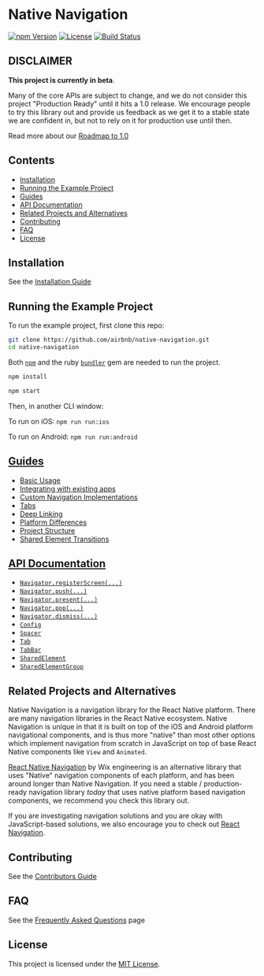 # Native Navigation

[![npm Version](https://img.shields.io/npm/v/native-navigation.svg)](https://www.npmjs.com/package/native-navigation) 
[![License](https://img.shields.io/npm/l/native-navigation.svg)](https://www.npmjs.com/package/native-navigation) 
[![Build Status](https://travis-ci.org/airbnb/native-navigation.svg)](https://travis-ci.org/airbnb/native-navigation) 

## DISCLAIMER

**This project is currently in beta**. 

Many of the core APIs are subject to change, and we do not consider this project "Production Ready" until it hits a 1.0 release. We encourage people to try this library out and provide us feedback as we get it to a stable state we are confident in, but not to rely on it for production use until then.

Read more about our [Roadmap to 1.0](/docs/roadmap.md)

## Contents

- [Installation](#installation)
- [Running the Example Project](#running-the-example-project)
- [Guides](#guides)
- [API Documentation](#api-documentation)
- [Related Projects and Alternatives](#related-projects-and-alternatives)
- [Contributing](#contributing)
- [FAQ](#faq)
- [License](#license)

## Installation

See the [Installation Guide](/docs/installation.md)

## Running the Example Project

To run the example project, first clone this repo:

```bash
git clone https://github.com/airbnb/native-navigation.git
cd native-navigation
```

Both [`npm`](https://nodejs.org/) and the ruby [`bundler`](http://bundler.io/) gem are needed to run the project.

```bash
npm install
```

```bash
npm start
```

Then, in another CLI window:

To run on iOS: `npm run run:ios`

To run on Android: `npm run run:android`


## [Guides](/docs/guides/README.md)

- [Basic Usage](/docs/guides/basic-usage.md)
- [Integrating with existing apps](/docs/guides/integrating-with-existing-apps.md)
- [Custom Navigation Implementations](/docs/guides/custom-navigation-implementations.md)
- [Tabs](/docs/guides/tabs.md)
- [Deep Linking](/docs/guides/deep-linking.md)
- [Platform Differences](/docs/guides/platform-differences.md)
- [Project Structure](/docs/guides/project-structure.md)
- [Shared Element Transitions](/docs/guides/shared-element-transitions.md)

## [API Documentation](/docs/api/README.md)

- [`Navigator.registerScreen(...)`](/docs/api/navigator/registerScreen.md)
- [`Navigator.push(...)`](/docs/api/navigator/push.md)
- [`Navigator.present(...)`](/docs/api/navigator/present.md)
- [`Navigator.pop(...)`](/docs/api/navigator/pop.md)
- [`Navigator.dismiss(...)`](/docs/api/navigator/dismiss.md)
- [`Config`](/docs/api/navigator-config.md)
- [`Spacer`](/docs/api/navigator-spacer.md)
- [`Tab`](/docs/api/navigator-tab.md)
- [`TabBar`](/docs/api/navigator-tab-bar.md)
- [`SharedElement`](/docs/api/navigator-shared-element.md)
- [`SharedElementGroup`](/docs/api/navigator-shared-element-group.md)


## Related Projects and Alternatives

Native Navigation is a navigation library for the React Native platform. There are many navigation libraries in the React Native ecosystem. Native Navigation is unique in that it is built on top of the iOS and Android platform navigational components, and is thus more "native" than most other options which implement navigation from scratch in JavaScript on top of base React Native components like `View` and `Animated`.

[React Native Navigation](https://github.com/wix/react-native-navigation) by Wix engineering is an alternative library that uses "Native" navigation components of each platform, and has been around longer than Native Navigation. If you need a stable / production-ready navigation library *today* that uses native platform based navigation components, we recommend you check this library out.

If you are investigating navigation solutions and you are okay with JavaScript-based solutions, we also encourage you to check out [React Navigation](https://reactnavigation.org/).

## Contributing

See the [Contributors Guide](/CONTRIBUTING.md)

## FAQ

See the [Frequently Asked Questions](/docs/FAQ.md) page

## License

This project is licensed under the [MIT License](/LICENSE.md).
